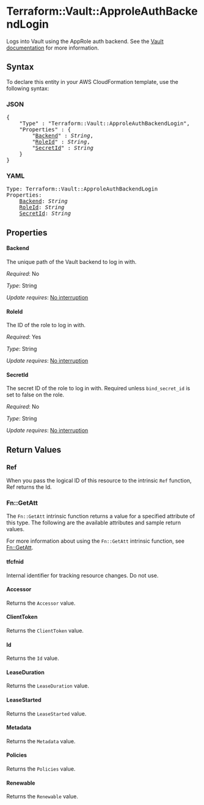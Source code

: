 # Terraform::Vault::ApproleAuthBackendLogin

Logs into Vault using the AppRole auth backend. See the [Vault
documentation](https://www.vaultproject.io/docs/auth/approle.html) for more
information.

## Syntax

To declare this entity in your AWS CloudFormation template, use the following syntax:

### JSON

<pre>
{
    "Type" : "Terraform::Vault::ApproleAuthBackendLogin",
    "Properties" : {
        "<a href="#backend" title="Backend">Backend</a>" : <i>String</i>,
        "<a href="#roleid" title="RoleId">RoleId</a>" : <i>String</i>,
        "<a href="#secretid" title="SecretId">SecretId</a>" : <i>String</i>
    }
}
</pre>

### YAML

<pre>
Type: Terraform::Vault::ApproleAuthBackendLogin
Properties:
    <a href="#backend" title="Backend">Backend</a>: <i>String</i>
    <a href="#roleid" title="RoleId">RoleId</a>: <i>String</i>
    <a href="#secretid" title="SecretId">SecretId</a>: <i>String</i>
</pre>

## Properties

#### Backend

The unique path of the Vault backend to log in with.

_Required_: No

_Type_: String

_Update requires_: [No interruption](https://docs.aws.amazon.com/AWSCloudFormation/latest/UserGuide/using-cfn-updating-stacks-update-behaviors.html#update-no-interrupt)

#### RoleId

The ID of the role to log in with.

_Required_: Yes

_Type_: String

_Update requires_: [No interruption](https://docs.aws.amazon.com/AWSCloudFormation/latest/UserGuide/using-cfn-updating-stacks-update-behaviors.html#update-no-interrupt)

#### SecretId

The secret ID of the role to log in with. Required
unless `bind_secret_id` is set to false on the role.

_Required_: No

_Type_: String

_Update requires_: [No interruption](https://docs.aws.amazon.com/AWSCloudFormation/latest/UserGuide/using-cfn-updating-stacks-update-behaviors.html#update-no-interrupt)

## Return Values

### Ref

When you pass the logical ID of this resource to the intrinsic `Ref` function, Ref returns the Id.

### Fn::GetAtt

The `Fn::GetAtt` intrinsic function returns a value for a specified attribute of this type. The following are the available attributes and sample return values.

For more information about using the `Fn::GetAtt` intrinsic function, see [Fn::GetAtt](https://docs.aws.amazon.com/AWSCloudFormation/latest/UserGuide/intrinsic-function-reference-getatt.html).

#### tfcfnid

Internal identifier for tracking resource changes. Do not use.

#### Accessor

Returns the <code>Accessor</code> value.

#### ClientToken

Returns the <code>ClientToken</code> value.

#### Id

Returns the <code>Id</code> value.

#### LeaseDuration

Returns the <code>LeaseDuration</code> value.

#### LeaseStarted

Returns the <code>LeaseStarted</code> value.

#### Metadata

Returns the <code>Metadata</code> value.

#### Policies

Returns the <code>Policies</code> value.

#### Renewable

Returns the <code>Renewable</code> value.

